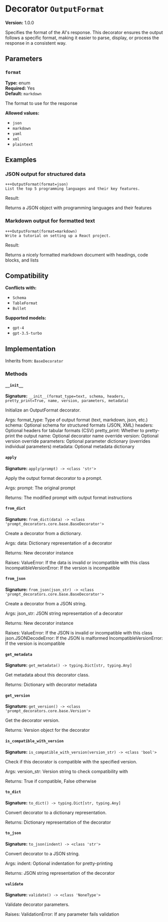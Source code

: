 # Decorator `OutputFormat`

**Version:** 1.0.0

Specifies the format of the AI's response. This decorator ensures the output follows a specific format, making it easier to parse, display, or process the response in a consistent way.

## Parameters

### `format`

**Type:** enum  
**Required:** Yes  
**Default:** `markdown`  

The format to use for the response

**Allowed values:**

- `json`
- `markdown`
- `yaml`
- `xml`
- `plaintext`

## Examples

### JSON output for structured data

```
+++OutputFormat(format=json)
List the top 5 programming languages and their key features.
```

Result:

Returns a JSON object with programming languages and their features

### Markdown output for formatted text

```
+++OutputFormat(format=markdown)
Write a tutorial on setting up a React project.
```

Result:

Returns a nicely formatted markdown document with headings, code blocks, and lists

## Compatibility

**Conflicts with:**

- `Schema`
- `TableFormat`
- `Bullet`

**Supported models:**

- `gpt-4`
- `gpt-3.5-turbo`

## Implementation

Inherits from: `BaseDecorator`

### Methods

#### `__init__`

**Signature:** `__init__(format_type=text, schema, headers, pretty_print=True, name, version, parameters, metadata)`

Initialize an OutputFormat decorator.

Args:
    format_type: Type of output format (text, markdown, json, etc.)
    schema: Optional schema for structured formats (JSON, XML)
    headers: Optional headers for tabular formats (CSV)
    pretty_print: Whether to pretty-print the output
    name: Optional decorator name override
    version: Optional version override
    parameters: Optional parameter dictionary (overrides individual parameters)
    metadata: Optional metadata dictionary

#### `apply`

**Signature:** `apply(prompt) -> <class 'str'>`

Apply the output format decorator to a prompt.

Args:
    prompt: The original prompt
    
Returns:
    The modified prompt with output format instructions

#### `from_dict`

**Signature:** `from_dict(data) -> <class 'prompt_decorators.core.base.BaseDecorator'>`

Create a decorator from a dictionary.

Args:
    data: Dictionary representation of a decorator
    
Returns:
    New decorator instance
    
Raises:
    ValueError: If the data is invalid or incompatible with this class
    IncompatibleVersionError: If the version is incompatible

#### `from_json`

**Signature:** `from_json(json_str) -> <class 'prompt_decorators.core.base.BaseDecorator'>`

Create a decorator from a JSON string.

Args:
    json_str: JSON string representation of a decorator
    
Returns:
    New decorator instance
    
Raises:
    ValueError: If the JSON is invalid or incompatible with this class
    json.JSONDecodeError: If the JSON is malformed
    IncompatibleVersionError: If the version is incompatible

#### `get_metadata`

**Signature:** `get_metadata() -> typing.Dict[str, typing.Any]`

Get metadata about this decorator class.

Returns:
    Dictionary with decorator metadata

#### `get_version`

**Signature:** `get_version() -> <class 'prompt_decorators.core.base.Version'>`

Get the decorator version.

Returns:
    Version object for the decorator

#### `is_compatible_with_version`

**Signature:** `is_compatible_with_version(version_str) -> <class 'bool'>`

Check if this decorator is compatible with the specified version.

Args:
    version_str: Version string to check compatibility with
    
Returns:
    True if compatible, False otherwise

#### `to_dict`

**Signature:** `to_dict() -> typing.Dict[str, typing.Any]`

Convert decorator to a dictionary representation.

Returns:
    Dictionary representation of the decorator

#### `to_json`

**Signature:** `to_json(indent) -> <class 'str'>`

Convert decorator to a JSON string.

Args:
    indent: Optional indentation for pretty-printing
    
Returns:
    JSON string representation of the decorator

#### `validate`

**Signature:** `validate() -> <class 'NoneType'>`

Validate decorator parameters.

Raises:
    ValidationError: If any parameter fails validation

